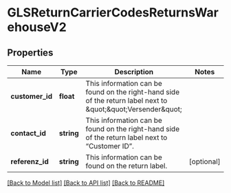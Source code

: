 # GLSReturnCarrierCodesReturnsWarehouseV2

## Properties
Name | Type | Description | Notes
------------ | ------------- | ------------- | -------------
**customer_id** | **float** | This information can be found on the right-hand side of the return label next to \&quot;\&quot;Versender\&quot; | 
**contact_id** | **string** | This information can be found on the right-hand side of the return label next to “Customer ID”. | 
**referenz_id** | **string** | This information can be found on the return label. | [optional] 

[[Back to Model list]](../../README.md#documentation-for-models) [[Back to API list]](../../README.md#documentation-for-api-endpoints) [[Back to README]](../../README.md)

